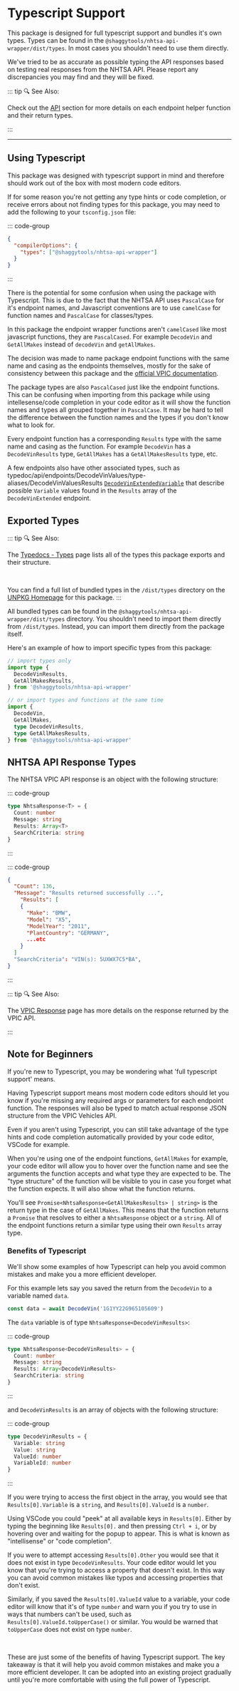 # Typescript Support

This package is designed for full typescript support and bundles it's own types. Types can be found
in the `@shaggytools/nhtsa-api-wrapper/dist/types`. In most cases you shouldn't need to use them
directly.

We've tried to be as accurate as possible typing the API responses based on testing real responses
from the NHTSA API. Please report any discrepancies you may find and they will be fixed.

::: tip :mag: See Also:

Check out the [API](/api/) section for more details on each endpoint helper function and their
return types.

:::

---

## Using Typescript

This package was designed with typescript support in mind and therefore should work out of the box
with most modern code editors.

If for some reason you're not getting any type hints or code completion, or receive errors about not
finding types for this package, you may need to add the following to your `tsconfig.json` file:

::: code-group

```json [tsconfig.json]
{
  "compilerOptions": {
    "types": ["@shaggytools/nhtsa-api-wrapper"]
  }
}
```

:::

There is the potential for some confusion when using the package with Typescript. This is due to
the fact that the NHTSA API uses `PascalCase` for it's endpoint names, and Javascript
conventions are to use `camelCase` for function names and `PascalCase` for classes/types.

In this package the endpoint wrapper functions aren't `camelCased` like most javascript functions,
they are `PascalCased`. For example `DecodeVin` and `GetAllMakes` instead of `decodeVin` and
`getAllMakes`.

The decision was made to name package endpoint functions with the same name and casing as the
endpoints themselves, mostly for the sake of consistency between this package and the
[official VPIC documentation](https://vpic.nhtsa.dot.gov/api/).

The package types are also `PascalCased` just like the endpoint functions. This can be confusing when
importing from this package while using intellesense/code completion in your code editor as it will
show the function names and types all grouped together in `PascalCase`. It may be hard to tell the
difference between the function names and the types if you don't know what to look for.

Every endpoint function has a corresponding `Results` type with the same name and casing as the
function. For example `DecodeVin` has a `DecodeVinResults` type, `GetAllMakes` has a
`GetAllMakesResults` type, etc.

A few endpoints also have other associated types, such as
typedoc/api/endpoints/DecodeVinValues/type-aliases/DecodeVinValuesResults
[`DecodeVinExtendedVariable`](../typedoc/api/endpoints/DecodeVinExtended#DecodeVinExtendedVariable)
that describe possible `Variable` values found in the `Results` array of the `DecodeVinExtended`
endpoint.

## Exported Types

::: tip :mag: See Also:

The [Typedocs - Types](../typedoc/types) page lists all of the types this
package exports and their structure.

<br />

You can find a full list of bundled types in the `/dist/types` directory on the
[UNPKG Homepage](https://unpkg.com/browse/@shaggytools/nhtsa-api-wrapper/dist/types/) for this
package.
:::

All bundled types can be found in the `@shaggytools/nhtsa-api-wrapper/dist/types` directory. You
shouldn't need to import them directly from `/dist/types`. Instead, you can import them directly
from the package itself.

Here's an example of how to import specific types from this package:

```ts
// import types only
import type {
  DecodeVinResults,
  GetAllMakesResults,
} from '@shaggytools/nhtsa-api-wrapper'

// or import types and functions at the same time
import {
  DecodeVin,
  GetAllMakes,
  type DecodeVinResults,
  type GetAllMakesResults,
} from '@shaggytools/nhtsa-api-wrapper'
```

## NHTSA API Response Types

The NHTSA VPIC API response is an object with the following structure:

::: code-group

```ts [Interface NhtsaResponse]
type NhtsaResponse<T> = {
  Count: number
  Message: string
  Results: Array<T>
  SearchCriteria: string
}
```

:::

::: code-group

```json [Example Response]
{
  "Count": 136,
  "Message": "Results returned successfully ...",
    "Results": [
    {
      "Make": "BMW",
      "Model": "X5",
      "ModelYear": "2011",
      "PlantCountry": "GERMANY",
      ...etc
    }
  ]
  "SearchCriteria": "VIN(s): 5UXWX7C5*BA",
}
```

:::

::: tip :mag: See Also:

The [VPIC Response](/api/vpic-api-response) page has more details
on the response returned by the VPIC API.

:::

## Note for Beginners

If you're new to Typescript, you may be wondering what 'full typescript support' means.

Having Typescript support means most modern code editors should let you know if you're missing any
required args or parameters for each endpoint function. The responses will also be typed to match
actual response JSON structure from the VPIC Vehicles API.

Even if you aren't using Typescript, you can still take advantage of the type hints and code
completion automatically provided by your code editor, VSCode for example.

When you're using one of the endpoint functions, `GetAllMakes` for example, your code editor will
allow you to hover over the function name and see the arguments the function accepts and what type
they are expected to be. The "type structure" of the function will be visible to you in case you
forget what the function expects. It will also show what the function returns.

You'll see `Promise<NhtsaResponse<GetAllMakesResults> | string>` is the return type in the case
of `GetAllMakes`. This means that the function returns a `Promise` that resolves to either a
`NhtsaResponse` object or a `string`. All of the endpoint functions return a similar type using
their own `Results` array type.

### Benefits of Typescript

We'll show some examples of how Typescript can help you avoid common mistakes and make you a more
efficient developer.

For this example lets say you saved the return from the `DecodeVin` to a variable named
`data`.

```ts
const data = await DecodeVin('1G1YY22G965105609')
```

The `data` variable is of type `NhtsaResponse<DecodeVinResults>`:

::: code-group

```ts [NhtsaResponse]
type NhtsaResponse<DecodeVinResults> = {
  Count: number
  Message: string
  Results: Array<DecodeVinResults>
  SearchCriteria: string
}
```

:::

and `DecodeVinResults` is an array of objects with the following structure:

::: code-group

```ts [DecodeVinResults]
type DecodeVinResults = {
  Variable: string
  Value: string
  ValueId: number
  VariableId: number
}
```

:::

If you were trying to access the first object in the array, you would see that `Results[0].Variable`
is a `string`, and `Results[0].ValueId` is a `number`.

Using VSCode you could "peek" at all available keys in `Results[0]`. Either by typing the beginning
like `Results[0].` and then pressing `Ctrl + i`, or by hovering over and waiting for the popup to
appear. This is what is known as "intellisense" or "code completion".

If you were to attempt accessing `Results[0].Other` you would see that it does not exist in type
`DecodeVinResults`. Your code editor would let you know that you're trying to access a property
that doesn't exist. In this way you can avoid common mistakes like typos and accessing properties
that don't exist.

Similarly, if you saved the `Results[0].ValueId` value to a variable, your code editor will know
that it's of type `number` and warn you if you try to use in ways that numbers can't be used, such
as `Results[0].ValueId.toUpperCase()` or similar. You would be warned that `toUpperCase` does not
exist on type `number`.

<br>

These are just some of the benefits of having Typescript support. The key takeaway is that it will
help you avoid common mistakes and make you a more efficient developer. It can be adopted into an
existing project gradually until you're more comfortable with using the full power of Typescript.
